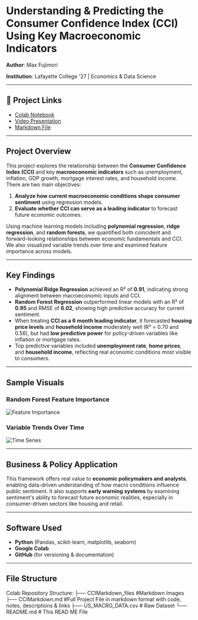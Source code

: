 # Understanding & Predicting the Consumer Confidence Index (CCI) Using Key Macroeconomic Indicators

**Author**: Max Fujimori

**Institution**: Lafayette College '27 | Economics & Data Science  


---

## 🔗 Project Links

- [Colab Notebook](https://colab.research.google.com/drive/19OQg3i31eW9riXzYHS99ohoML-Kr_TGU#scrollTo=Ix61nyLot8-F&uniqifier=1)
- [Video Presentation]()
- [Markdown File](https://github.com/FujiPy/CCI-and-Key-Economic-Indicators/blob/main/CCIMarkdown.md)

---

## Project Overview

This project explores the relationship between the **Consumer Confidence Index (CCI)** and key **macroeconomic indicators** such as unemployment, inflation, GDP growth, mortgage interest rates, and household income. There are two main objectives:

1. **Analyze how current macroeconomic conditions shape consumer sentiment** using regression models.
2. **Evaluate whether CCI can serve as a leading indicator** to forecast future economic outcomes.

Using machine learning models including **polynomial regression**, **ridge regression**, and **random forests**, we quantified both coincident and forward-looking relationships between economic fundamentals and CCI. We also visualized variable trends over time and examined feature importance across models.

---

## Key Findings

- **Polynomial Ridge Regression** achieved an R² of **0.91**, indicating strong alignment between macroeconomic inputs and CCI.
- **Random Forest Regression** outperformed linear models with an R² of **0.95** and RMSE of **6.02**, showing high predictive accuracy for current sentiment.
- When treating **CCI as a 6 month leading indicator**, it forecasted **housing price levels** and **household income** moderately well (R² = 0.70 and 0.56), but had **low predictive power** for policy-driven variables like inflation or mortgage rates.
- Top predictive variables included **unemployment rate**, **home prices**, and **household income**, reflecting real economic conditions most visible to consumers.

---

## Sample Visuals

### Random Forest Feature Importance  
![Feature Importance](https://github.com/FujiPy/CCI-and-Key-Economic-Indicators/blob/main/assets/feature_importance.png)

### Variable Trends Over Time  
![Time Series](https://github.com/FujiPy/CCI-and-Key-Economic-Indicators/blob/main/assets/time_series_plot.png)

---

## Business & Policy Application

This framework offers real value to **economic policymakers and analysts**, enabling data-driven understanding of how macro conditions influence public sentiment. It also supports **early warning systems** by examining sentiment's ability to forecast future economic realities, especially in consumer-driven sectors like housing and retail.

---

## Software Used

- **Python** (Pandas, scikit-learn, matplotlib, seaborn)
- **Google Colab**
- **GitHub** (for versioning & documentation)

---

##  File Structure

Colab Repository Structure:
├── CCIMarkdown_files    #Markdown Images
├── CCIMarkdown.md       #Full Project File in markdown format with code, notes, descriptions & links
├── US_MACRO_DATA.csv    # Raw Dataset
└── README.md            # This READ ME File 



